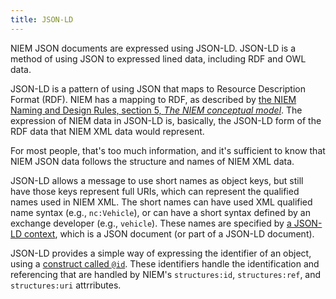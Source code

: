 ```yaml
---
title: JSON-LD
---
```


NIEM JSON documents are expressed using JSON-LD. JSON-LD is a method of using
JSON to expressed lined data, including RDF and OWL data. 

JSON-LD is a pattern of using JSON that maps to Resource Description Format
(RDF). NIEM has a mapping to RDF, as described by
[the NIEM Naming and Design Rules, section 5, *The NIEM conceptual model*](https://reference.niem.gov/niem/specification/naming-and-design-rules/4.0/niem-ndr-4.0.html#section_5).
The expression of NIEM data in JSON-LD is, basically, the JSON-LD form of the
RDF data that NIEM XML data would represent. 

For most people, that's too much information, and it's sufficient to know that
NIEM JSON data follows the structure and names of NIEM XML data.

JSON-LD allows a message to use short names as object keys, but still have those
keys represent full URIs, which can represent the qualified names used in NIEM
XML. The short names can have used XML qualified name syntax (e.g.,
`nc:Vehicle`), or can have a short syntax defined by an exchange developer
(e.g., `vehicle`). These names are specified by [a JSON-LD context](context),
which is a JSON document (or part of a JSON-LD document).

JSON-LD provides a simple way of expressing the identifier of an object, using a
[construct called `@id`](identifiers). These identifiers handle the
identification and referencing that are handled by NIEM's `structures:id`,
`structures:ref`, and `structures:uri` attrributes.

